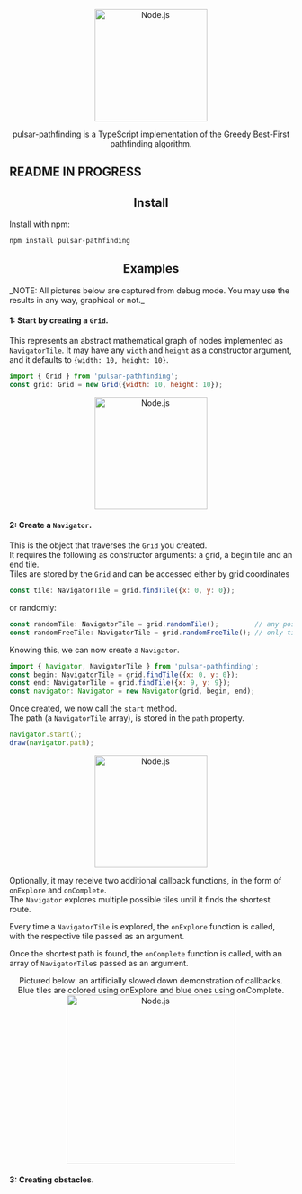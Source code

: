 <p align="center">
    <img
      alt="Node.js"
      src="https://i.imgur.com/1ltGIyN.png"
      width="200"
    />
</p>

<p align="center">pulsar-pathfinding is a TypeScript implementation of the Greedy Best-First 
pathfinding algorithm.</p>


## README IN PROGRESS

<h2 align="center">Install</h2>
Install with npm:

```bash
npm install pulsar-pathfinding
```

<h2 align="center">Examples</h2>  
_NOTE: All pictures below are captured from debug mode. You may use the results in any way, graphical or not._

#### 1: Start by creating a `Grid`.  
This represents an abstract mathematical graph of nodes implemented as `NavigatorTile`.
It may have any `width` and `height` as a constructor argument, and it defaults to
`{width: 10, height: 10}`.
```javascript
import { Grid } from 'pulsar-pathfinding';
const grid: Grid = new Grid({width: 10, height: 10});
```
<p align="center">
    <img
      alt="Node.js"
      src="https://i.imgur.com/F03W6WF.png"
      width="200"
    />
</p>

#### 2: Create a `Navigator`.  
This is the object that traverses the `Grid` you created.  
It requires the following as constructor arguments: a grid, a begin tile and an end tile.  
Tiles are stored by the `Grid` and can be accessed either by grid coordinates  
```javascript
const tile: NavigatorTile = grid.findTile({x: 0, y: 0});
```

or randomly:

```javascript
const randomTile: NavigatorTile = grid.randomTile();         // any possible tile
const randomFreeTile: NavigatorTile = grid.randomFreeTile(); // only tiles that are not obstacles
```

Knowing this, we can now create a `Navigator`.

```javascript
import { Navigator, NavigatorTile } from 'pulsar-pathfinding';
const begin: NavigatorTile = grid.findTile({x: 0, y: 0});
const end: NavigatorTile = grid.findTile({x: 9, y: 9});
const navigator: Navigator = new Navigator(grid, begin, end);
```

Once created, we now call the `start` method.  
The path (a `NavigatorTile` array), is stored in the `path` property.

```javascript
navigator.start();
draw(navigator.path);
```

<p align="center">
    <img
      alt="Node.js"
      src="https://i.imgur.com/4GkbWly.png"
      width="200"
    />
</p>

Optionally, it may receive two additional callback functions, in the form of `onExplore`
and `onComplete`.  
The `Navigator` explores multiple possible tiles until it finds the shortest route.  

Every time a `NavigatorTile` is explored, the `onExplore` function is called, with the
respective tile passed as an argument.  
  
Once the shortest path is found, the `onComplete` function is called, with an array of 
`NavigatorTile`s passed as an argument.  

<p align="center">
    Pictured below: an artificially slowed down demonstration of callbacks.
    <br>
    Blue tiles are colored using onExplore and blue ones using onComplete.
    <br>
    <img
      alt="Node.js"
      src="https://i.imgur.com/1ZtKjZ0.gif"
      width="300"
    />
</p>

#### 3: Creating obstacles. 



